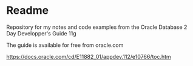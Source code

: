 # Readme

Repository for my notes and code examples from the  Oracle Database 2 Day Developper's Guide 11g

The guide is available for free from oracle.com

https://docs.oracle.com/cd/E11882_01/appdev.112/e10766/toc.htm
